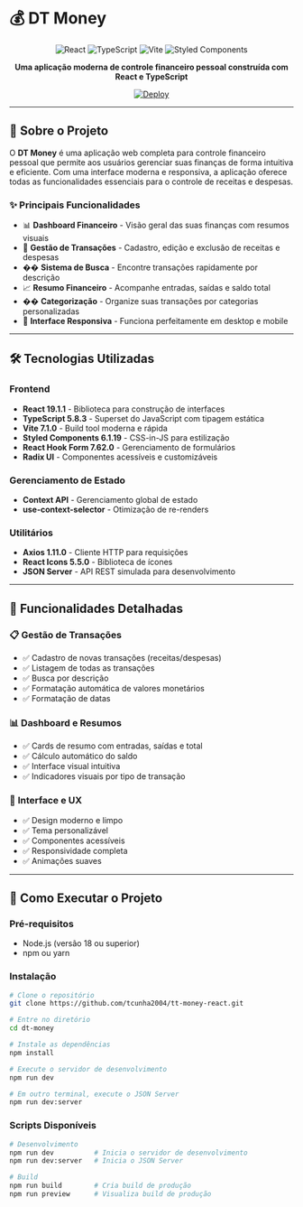 # 💰 DT Money

<div align="center">

![React](https://img.shields.io/badge/React-19.1.1-61DAFB?style=for-the-badge&logo=react&logoColor=white)
![TypeScript](https://img.shields.io/badge/TypeScript-5.8.3-3178C6?style=for-the-badge&logo=typescript&logoColor=white)
![Vite](https://img.shields.io/badge/Vite-7.1.0-646CFF?style=for-the-badge&logo=vite&logoColor=white)
![Styled Components](https://img.shields.io/badge/Styled%20Components-6.1.19-DB7093?style=for-the-badge&logo=styled-components&logoColor=white)

**Uma aplicação moderna de controle financeiro pessoal construída com React e TypeScript**

[![Deploy](https://img.shields.io/badge/Deploy-Vercel-000000?style=for-the-badge&logo=vercel&logoColor=white)](https://vercel.com)

</div>

---

## 🚀 **Sobre o Projeto**

O **DT Money** é uma aplicação web completa para controle financeiro pessoal que permite aos usuários gerenciar suas finanças de forma intuitiva e eficiente. Com uma interface moderna e responsiva, a aplicação oferece todas as funcionalidades essenciais para o controle de receitas e despesas.

### ✨ **Principais Funcionalidades**

- 📊 **Dashboard Financeiro** - Visão geral das suas finanças com resumos visuais
- 💸 **Gestão de Transações** - Cadastro, edição e exclusão de receitas e despesas
- �� **Sistema de Busca** - Encontre transações rapidamente por descrição
- 📈 **Resumo Financeiro** - Acompanhe entradas, saídas e saldo total
- ��️ **Categorização** - Organize suas transações por categorias personalizadas
- 📱 **Interface Responsiva** - Funciona perfeitamente em desktop e mobile

---

## 🛠️ **Tecnologias Utilizadas**

### **Frontend**
- **React 19.1.1** - Biblioteca para construção de interfaces
- **TypeScript 5.8.3** - Superset do JavaScript com tipagem estática
- **Vite 7.1.0** - Build tool moderna e rápida
- **Styled Components 6.1.19** - CSS-in-JS para estilização
- **React Hook Form 7.62.0** - Gerenciamento de formulários
- **Radix UI** - Componentes acessíveis e customizáveis

### **Gerenciamento de Estado**
- **Context API** - Gerenciamento global de estado
- **use-context-selector** - Otimização de re-renders

### **Utilitários**
- **Axios 1.11.0** - Cliente HTTP para requisições
- **React Icons 5.5.0** - Biblioteca de ícones
- **JSON Server** - API REST simulada para desenvolvimento

---

## 🎯 **Funcionalidades Detalhadas**

### 📋 **Gestão de Transações**
- ✅ Cadastro de novas transações (receitas/despesas)
- ✅ Listagem de todas as transações
- ✅ Busca por descrição
- ✅ Formatação automática de valores monetários
- ✅ Formatação de datas

### 📊 **Dashboard e Resumos**
- ✅ Cards de resumo com entradas, saídas e total
- ✅ Cálculo automático do saldo
- ✅ Interface visual intuitiva
- ✅ Indicadores visuais por tipo de transação

### 🎨 **Interface e UX**
- ✅ Design moderno e limpo
- ✅ Tema personalizável
- ✅ Componentes acessíveis
- ✅ Responsividade completa
- ✅ Animações suaves

---

## 🚀 **Como Executar o Projeto**

### **Pré-requisitos**
- Node.js (versão 18 ou superior)
- npm ou yarn

### **Instalação**

```bash
# Clone o repositório
git clone https://github.com/tcunha2004/tt-money-react.git

# Entre no diretório
cd dt-money

# Instale as dependências
npm install

# Execute o servidor de desenvolvimento
npm run dev

# Em outro terminal, execute o JSON Server
npm run dev:server
```

### **Scripts Disponíveis**

```bash
# Desenvolvimento
npm run dev          # Inicia o servidor de desenvolvimento
npm run dev:server   # Inicia o JSON Server

# Build
npm run build        # Cria build de produção
npm run preview      # Visualiza build de produção
```

